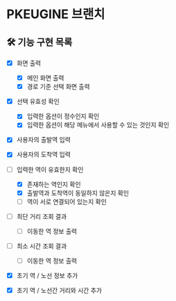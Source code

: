 # PKEUGINE 브랜치

## 🛠 기능 구현 목록

- [x] 화면 출력
    - [x] 메인 화면 출력
    - [x] 경로 기준 선택 화면 출력
- [x] 선택 유효성 확인
    - [x] 입력한 옵션이 정수인지 확인
    - [x] 입력한 옵션이 해당 메뉴에서 사용할 수 있는 것인지 확인
- [x] 사용자의 출발역 입력
- [x] 사용자의 도착역 입력
  
- [ ] 입력한 역이 유효한지 확인
    - [x] 존재하는 역인지 확인
    - [x] 출발역과 도착역이 동일하지 않은지 확인
    - [ ] 역이 서로 연결되어 있는지 확인
- [ ] 최단 거리 조회 결과
    - [ ] 이동한 역 정보 출력
- [ ] 최소 시간 조회 결과
    - [ ] 이동한 역 정보 출력
  
- [x] 초기 역 / 노선 정보 추가
- [x] 초기 역 / 노선간 거리와 시간 추가